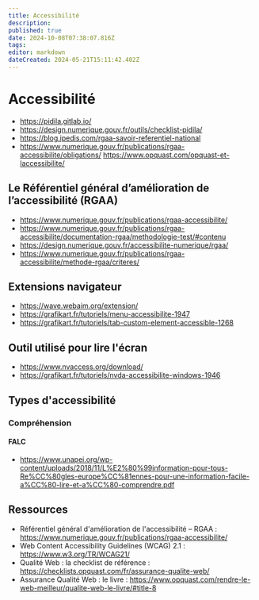 ```yaml
---
title: Accessibilité
description: 
published: true
date: 2024-10-08T07:38:07.816Z
tags: 
editor: markdown
dateCreated: 2024-05-21T15:11:42.402Z
---
```


# Accessibilité

- <https://pidila.gitlab.io/>
- <https://design.numerique.gouv.fr/outils/checklist-pidila/>
- <https://blog.ipedis.com/rgaa-savoir-referentiel-national>
- <https://www.numerique.gouv.fr/publications/rgaa-accessibilite/obligations/>
<https://www.opquast.com/opquast-et-laccessibilite/>

## Le Référentiel général d’amélioration de l’accessibilité (RGAA)

- <https://www.numerique.gouv.fr/publications/rgaa-accessibilite/>
- <https://www.numerique.gouv.fr/publications/rgaa-accessibilite/documentation-rgaa/methodologie-test/#contenu>
- <https://design.numerique.gouv.fr/accessibilite-numerique/rgaa/>
- <https://www.numerique.gouv.fr/publications/rgaa-accessibilite/methode-rgaa/criteres/>

## Extensions navigateur

- <https://wave.webaim.org/extension/>
- <https://grafikart.fr/tutoriels/menu-accessibilite-1947>
- <https://grafikart.fr/tutoriels/tab-custom-element-accessible-1268>

## Outil utilisé pour lire l'écran

- <https://www.nvaccess.org/download/>
- <https://grafikart.fr/tutoriels/nvda-accessibilite-windows-1946>

## Types d'accessibilité

### Compréhension

#### FALC

- <https://www.unapei.org/wp-content/uploads/2018/11/L%E2%80%99information-pour-tous-Re%CC%80gles-europe%CC%81ennes-pour-une-information-facile-a%CC%80-lire-et-a%CC%80-comprendre.pdf>


## Ressources

- Référentiel général d'amélioration de l'accessibilité – RGAA : <https://www.numerique.gouv.fr/publications/rgaa-accessibilite/>
- Web Content Accessibility Guidelines (WCAG) 2.1 : <https://www.w3.org/TR/WCAG21/>
- Qualité Web : la checklist de référence : <https://checklists.opquast.com/fr/assurance-qualite-web/>
- Assurance Qualité Web : le livre : <https://www.opquast.com/rendre-le-web-meilleur/qualite-web-le-livre/#title-8>